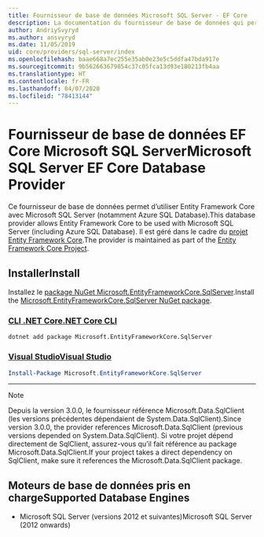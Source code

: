 ```yaml
---
title: Fournisseur de base de données Microsoft SQL Server - EF Core
description: La documentation du fournisseur de base de données qui permet d’utiliser Entity Framework Core avec Microsoft SQL Server
author: AndriySvyryd
ms.author: ansvyryd
ms.date: 11/05/2019
uid: core/providers/sql-server/index
ms.openlocfilehash: baae668a7ec255e35ab0e23e5c5ddfa47bda917e
ms.sourcegitcommit: 9b562663679854c37c05fca13d93e180213fb4aa
ms.translationtype: HT
ms.contentlocale: fr-FR
ms.lasthandoff: 04/07/2020
ms.locfileid: "78413144"
---
```

# <a name="microsoft-sql-server-ef-core-database-provider"></a><span data-ttu-id="9b1e1-103">Fournisseur de base de données EF Core Microsoft SQL Server</span><span class="sxs-lookup"><span data-stu-id="9b1e1-103">Microsoft SQL Server EF Core Database Provider</span></span>

<span data-ttu-id="9b1e1-104">Ce fournisseur de base de données permet d’utiliser Entity Framework Core avec Microsoft SQL Server (notamment Azure SQL Database).</span><span class="sxs-lookup"><span data-stu-id="9b1e1-104">This database provider allows Entity Framework Core to be used with Microsoft SQL Server (including Azure SQL Database).</span></span> <span data-ttu-id="9b1e1-105">Il est géré dans le cadre du [projet Entity Framework Core](https://github.com/aspnet/EntityFrameworkCore).</span><span class="sxs-lookup"><span data-stu-id="9b1e1-105">The provider is maintained as part of the [Entity Framework Core Project](https://github.com/aspnet/EntityFrameworkCore).</span></span>

## <a name="install"></a><span data-ttu-id="9b1e1-106">Installer</span><span class="sxs-lookup"><span data-stu-id="9b1e1-106">Install</span></span>

<span data-ttu-id="9b1e1-107">Installez le [package NuGet Microsoft.EntityFrameworkCore.SqlServer](https://www.nuget.org/packages/Microsoft.EntityFrameworkCore.SqlServer/).</span><span class="sxs-lookup"><span data-stu-id="9b1e1-107">Install the [Microsoft.EntityFrameworkCore.SqlServer NuGet package](https://www.nuget.org/packages/Microsoft.EntityFrameworkCore.SqlServer/).</span></span>

### <a name="net-core-cli"></a>[<span data-ttu-id="9b1e1-108">CLI .NET Core</span><span class="sxs-lookup"><span data-stu-id="9b1e1-108">.NET Core CLI</span></span>](#tab/dotnet-core-cli)

```dotnetcli
dotnet add package Microsoft.EntityFrameworkCore.SqlServer
```

### <a name="visual-studio"></a>[<span data-ttu-id="9b1e1-109">Visual Studio</span><span class="sxs-lookup"><span data-stu-id="9b1e1-109">Visual Studio</span></span>](#tab/vs)

``` powershell
Install-Package Microsoft.EntityFrameworkCore.SqlServer
```

***

> [!NOTE]
> <span data-ttu-id="9b1e1-110">Depuis la version 3.0.0, le fournisseur référence Microsoft.Data.SqlClient (les versions précédentes dépendaient de System.Data.SqlClient).</span><span class="sxs-lookup"><span data-stu-id="9b1e1-110">Since version 3.0.0, the provider references Microsoft.Data.SqlClient (previous versions depended on System.Data.SqlClient).</span></span> <span data-ttu-id="9b1e1-111">Si votre projet dépend directement de SqlClient, assurez-vous qu’il fait référence au package Microsoft.Data.SqlClient.</span><span class="sxs-lookup"><span data-stu-id="9b1e1-111">If your project takes a direct dependency on SqlClient, make sure it references the Microsoft.Data.SqlClient package.</span></span>

## <a name="supported-database-engines"></a><span data-ttu-id="9b1e1-112">Moteurs de base de données pris en charge</span><span class="sxs-lookup"><span data-stu-id="9b1e1-112">Supported Database Engines</span></span>

* <span data-ttu-id="9b1e1-113">Microsoft SQL Server (versions 2012 et suivantes)</span><span class="sxs-lookup"><span data-stu-id="9b1e1-113">Microsoft SQL Server (2012 onwards)</span></span>
